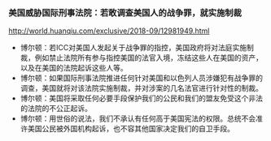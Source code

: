 ### 美国威胁国际刑事法院：若敢调查美国人的战争罪，就实施制裁
http://world.huanqiu.com/exclusive/2018-09/12981949.html
- 博尔顿：若ICC对美国人发起关于战争罪的指控，美国政府将对法庭实施制裁，例如禁止法院所有参与指控美国的法官入境，冻结这些人在美国的资产，以及在美国的法院起诉这些人等。
- 博尔顿：如果国际刑事法院推进任何针对美国和以色列人员涉嫌犯有战争罪的调查，美国就将对该法院实施制裁，并对涉案的几名法官进行针对性的制裁。
- 博尔顿：美国将采取任何必要手段保护我们的公民和我们的盟友免受这个非法的法院的不公正起诉。
- 博尔顿：用世俗的说法，我们不承认有任何高于美国宪法的权限。总统不会准许美国公民被外国机构起诉，也不容其他国家决定我们的自卫手段。